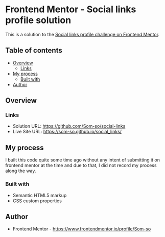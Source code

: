 # Frontend Mentor - Social links profile solution

This is a solution to the [Social links profile challenge on Frontend Mentor](https://www.frontendmentor.io/challenges/social-links-profile-UG32l9m6dQ).

## Table of contents

- [Overview](#overview)
  - [Links](#links)
- [My process](#my-process)
  - [Built with](#built-with)
- [Author](#author)



## Overview


### Links

- Solution URL: https://github.com/Som-so/social-links
- Live Site URL: https://som-so.github.io/social_links/


## My process

  I built this code quite some time ago without any intent of submitting it on frontend mentor at the time and due to that, I did not record my process along the way.
  

### Built with

- Semantic HTML5 markup
- CSS custom properties


## Author

- Frontend Mentor - https://www.frontendmentor.io/profile/Som-so




 


